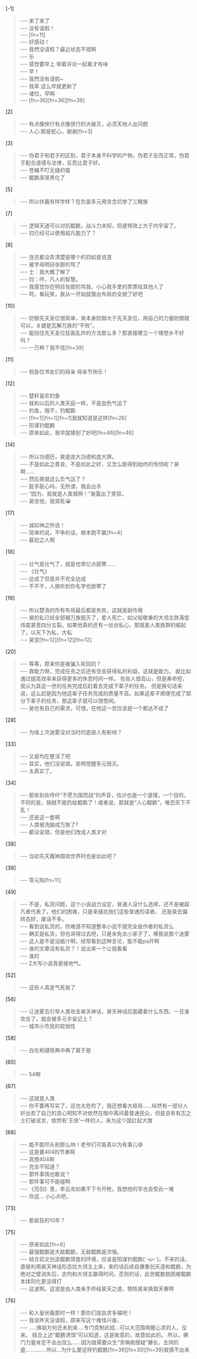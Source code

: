 
[-1] 
>--- 来了来了<br>
>--- 没有请假！<br>
>--- [fn=11]<br>
>--- 好感动！<br>
>--- 竟然没请假？最近状态不错啊<br>
>--- 乐<br>
>--- 感觉要早上   带着评论一起看才有味<br>
>--- 早！<br>
>--- 竟然没有请假~<br>
>--- 我草 这么早就更新了<br>
>--- 诸位，早啊<br>
>--- [fn=36][fn=36][fn=36]<br>

[2] 
>--- 有点像侠行有点像侠行的大破灭，必须天地人出问题<br>
>--- 人心:那是蛇心，谢谢[fn=3]<br>

[3] 
>--- 伪君子和君子的区别，君子本身不科学的产物，伪君子反而正常，伪君子配合道德与法律，反而比君子好。<br>
>--- 苍蝇不叮无缝的蛋<br>
>--- 鲲鹏渐渐黑化了<br>

[5] 
>--- 所以伏羲有样学样？在负面多元用贪念坑惨了三眼族<br>

[7] 
>--- 逻辑天道可以对抗鲲鹏，战斗力未知，但是特效上大于内宇宙了。<br>
>--- 钧已经可以使用超凡能力了？<br>

[8] 
>--- 连古都没弄清楚是哪个的钧如是说道<br>
>--- 被字母明目张胆的骂了<br>
>--- 士：我大概了解了<br>
>--- 钧：哼，凡人的智慧。<br>
>--- 我感觉你在明目张胆的骂我，小心我手里的票票给其他人了<br>
>--- 呵，看玩笑，我从一开始就猜出布局的全貌了好吧<br>

[10] 
>--- 防御先天圣位很简单，昊本身防御大于先天圣位，用自己的力量防御就可以，关键是瓦解万族的“不败”。<br>
>--- 能挡住先天圣位狂轰乱炸的方法那么多？那直接建立一个理想乡不好吗？<br>
>--- 一万种？我不信[fn=39]<br>

[11] 
>--- 祝各位书友们的母亲 母亲节快乐！<br>

[12] 
>--- 楚轩喜欢钓鱼<br>
>--- 就和以后的人类天庭一样，不是血色气运了<br>
>--- 钓鱼，哦不，钓鲲鹏<br>
>--- [fn=1][fn=1][fn=1]我就知道是这样[fn=26]<br>
>--- 阳谋钓鲲鹏<br>
>--- 原来如此，我早就猜到了好吧[fn=46][fn=46]<br>

[14] 
>--- 所以功德历，昊是庞大功德和庞大罪。<br>
>--- 不是如此之善良，不是如此之好，又怎么能得到始终的怜悯呢？昊啊……<br>
>--- 然后昊就这么负气运了？<br>
>--- 脏手脏心吗，无所谓，我会出手<br>
>--- “因为，我就是人类城啊！”昊露出了笑容。<br>
>--- 昊宝他，我哭死😭<br>

[17] 
>--- 诚如神之所说！<br>
>--- 简单的说，不争的话，根本跑不赢[fn=4]<br>
>--- 最初之人啊<br>

[18] 
>--- 壮气是壮气了，就是也带亿点胆寒……<br>
>--- 《壮气》<br>
>--- 达成了但是并不完全达成<br>
>--- 不不不，人族听到你名字也胆寒了<br>

[19] 
>--- 所以楚浩的所有布局最后都是失败，这就是副作用<br>
>--- 昊的私已经全部被万族毁灭了，爱人死亡，如父般敬重的大领主跌落低纬度甚至四分五裂。如果他真的还有一丝丝私心，那就是人类族群的崛起了，以天下为私，大私<br>
>--- 昊宝[fn=12][fn=12][fn=12]<br>

[20] 
>--- 等等，原来你是被骗入轮回的？<br>
>--- 靠能力呀，完成任务之后还有空余获得私的利益，这就是能力。
就比如通过提高效率来获得更多的休息时间一样。
有些人很高山，但是寿命短，我认为其这一世的任务完成后赶着去完成下辈子的任务。
但是换句话来说，这么赶是因为他这辈子任务完成的质量不高。如果这辈子顺便完成了部分下辈子的任务，那这辈子就可以很悠闲。<br>
>--- 昊也有自己的需求，可惜，在他这一世应该是一个都达不成了<br>

[28] 
>--- 为啥上次迷雾没对当时的底层人有影响？<br>

[33] 
>--- 又是均在整活了吧<br>
>--- 其实，他们没说错。吴明觉醒多元毁灭。<br>
>--- 太真实了。<br>

[34] 
>--- 那些到处呼吁“不愿为国而战”的声音，估计也是一个道理，一个目的，不同的是，锅就不能扔给鲲鹏了！或者说，那就是“人心鲲鹏”，唯恐天下不乱！<br>
>--- 还是这一套啊<br>
>--- 人类被洗脑成万族了?<br>
>--- 都没说错，但是他们改成人类才对<br>

[38] 
>--- 当初先天魔神围攻世界时也是如此吧？<br>

[39] 
>--- 零元购[fn=11]<br>

[49] 
>--- 不是，私货问题，这个小说战力设定，普通人没什么选择，还不是被超凡者代表了，他们的困难，只是来骚扰我们这些普通的读者。
还是昊去偏转态好，废话不多。<br>
>--- 看到说私货的，你难道不知道整本小说不就完全是作者的私货么<br>
>--- 确实是私货，但也讲得过去吧，只是未免太小家子了，噢我说那个迷雾<br>
>--- 这人是不是没脑汁啊，经常看到这种言论，能不能pa开啊<br>
>--- 谁的文章没有私货？！说出来一个让我看看<br>
>--- 谁的<br>
>--- Z大写小说真是接地气。<br>

[52] 
>--- 这些人真是气死我了<br>

[56] 
>--- 让迷雾去引导人类攻击昊天神话，昊天神话后面藏着什么东西，一旦谁攻击了，就会被多元宇宙记上？<br>
>--- 城市小市民的软弱性<br>

[58] 
>--- 白左和键政典中典了属于是<br>

[65] 
>--- 54啊<br>

[67] 
>--- 这就是人类<br>
>--- 你不要再写实了，这也太危险了，我还想看大结局……纵然有一部分人奸出卖了自己的良心明知不对依然在暗中离间着普通民众，但是总有有志之士打破谣言，依然有‘王侠’一样的人，来为这个国扛起大旗<br>

[68] 
>--- 能不能叩头别那么响！老爷们可能真以为有事儿😅<br>
>--- 这是要404的节奏啊<br>
>--- 真想404啊<br>
>--- 完全不知道？<br>
>--- 那件事情也敢说？<br>
>--- 那件事可不能碰啊<br>
>--- 《亮剑》里，李云龙如果不下令开枪，我想他的军也会受此一难<br>
>--- 你这...
小心点吧，<br>

[73] 
>--- 那疯狂的10年？<br>

[75] 
>--- 原来如此[fn=6]<br>
>--- 最强鲲鹏是大敌鲲鹏，无敌鲲鹏是次强。<br>
>--- 结合前文创造鲲鹏饵食的环境，应该是阳谋钓鲲鹏(´-ω-`)。不来的话，直接利用昊天神话形态拉大领主上来，来的话后续自爆重创天道和鲲鹏，为绝对之壁消失后，古均和大领主赢得时间。否则的话，此世鲲鹏脱困被鲲鹏本体同化更没得打<br>
>--- 这波啊，这波是由人类亲手终结昊天之道，牺牲昊来换取天眷啊<br>

[76] 
>--- 和人皇伏羲那时一样！那你们就自求多福吧！<br>
>--- 我说昨天没请假，原来写这个难怪兴奋。<br>
>--- .....佛祖为何还未到来....专门克制此招...可以大范围唤醒心灵的人，没来。 结合上述“鲲鹏诱饵”可以知道，这是故意的，故意如此的。   所以，佛门力量肯定不会出现么......因为就需要众生“贪嗔痴慢疑”爆长，五阴炽盛..............所以...为什么要这样钓鲲鹏[fn=39][fn=39][fn=39]我猜不出来<br>
